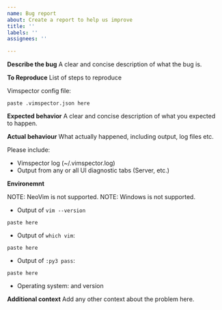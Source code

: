 ```yaml
---
name: Bug report
about: Create a report to help us improve
title: ''
labels: ''
assignees: ''

---
```


**Describe the bug**
A clear and concise description of what the bug is.

**To Reproduce**
List of steps to reproduce

Vimspector config file:

```
paste .vimspector.json here
```

**Expected behavior**
A clear and concise description of what you expected to happen.

**Actual behaviour**
What actually happened, including output, log files etc.

Please include:
* Vimspector log (~/.vimspector.log)
* Output from any or all UI diagnostic tabs (Server, etc.)

**Environemnt**

NOTE: NeoVim is not supported.
NOTE: Windows is not supported.

* Output of `vim --version`

```
paste here
```

* Output of `which vim`:

```
paste here
```

* Output of `:py3 pass`:

```
paste here
```

* Operating system: <linux or macOS> and version

**Additional context**
Add any other context about the problem here.
